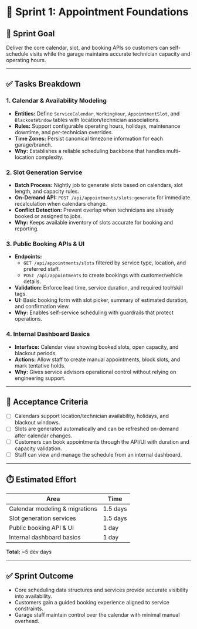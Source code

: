 # 🚀 Sprint 1: Appointment Foundations

## 🎯 Sprint Goal
Deliver the core calendar, slot, and booking APIs so customers can self-schedule visits while the garage maintains accurate technician capacity and operating hours.

---

## ✅ Tasks Breakdown

### 1. Calendar & Availability Modeling
- **Entities:** Define `ServiceCalendar`, `WorkingHour`, `AppointmentSlot`, and `BlackoutWindow` tables with location/technician associations.
- **Rules:** Support configurable operating hours, holidays, maintenance downtime, and per-technician overrides.
- **Time Zones:** Persist canonical timezone information for each garage/branch.
- **Why:** Establishes a reliable scheduling backbone that handles multi-location complexity.

### 2. Slot Generation Service
- **Batch Process:** Nightly job to generate slots based on calendars, slot length, and capacity rules.
- **On-Demand API:** `POST /api/appointments/slots:generate` for immediate recalculation when calendars change.
- **Conflict Detection:** Prevent overlap when technicians are already booked or assigned to jobs.
- **Why:** Keeps available inventory of slots accurate for booking and reporting.

### 3. Public Booking APIs & UI
- **Endpoints:**
  - `GET /api/appointments/slots` filtered by service type, location, and preferred staff.
  - `POST /api/appointments` to create bookings with customer/vehicle details.
- **Validation:** Enforce lead time, service duration, and required tool/skill tags.
- **UI:** Basic booking form with slot picker, summary of estimated duration, and confirmation view.
- **Why:** Enables self-service scheduling with guardrails that protect operations.

### 4. Internal Dashboard Basics
- **Interface:** Calendar view showing booked slots, open capacity, and blackout periods.
- **Actions:** Allow staff to create manual appointments, block slots, and mark tentative holds.
- **Why:** Gives service advisors operational control without relying on engineering support.

---

## 📌 Acceptance Criteria
- [ ] Calendars support location/technician availability, holidays, and blackout windows.
- [ ] Slots are generated automatically and can be refreshed on-demand after calendar changes.
- [ ] Customers can book appointments through the API/UI with duration and capacity validation.
- [ ] Staff can view and manage the schedule from an internal dashboard.

---

## ⏱️ Estimated Effort
| Area | Time |
|------|------|
| Calendar modeling & migrations | 1.5 days |
| Slot generation services | 1.5 days |
| Public booking API & UI | 1 day |
| Internal dashboard basics | 1 day |

**Total:** ~5 dev days

---

## ✅ Sprint Outcome
- Core scheduling data structures and services provide accurate visibility into availability.
- Customers gain a guided booking experience aligned to service constraints.
- Garage staff maintain control over the calendar with minimal manual overhead.
